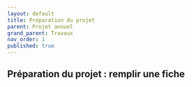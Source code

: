 ```yaml
---
layout: default
title: Préparation du projet
parent: Projet annuel
grand_parent: Travaux
nav_order: 1
published: true
---
```

## Préparation du projet : remplir une fiche